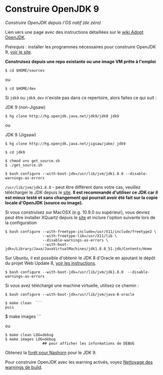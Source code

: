 # Construire OpenJDK 9

*Construire OpenJDK depuis l'OS natif (de zéro)*

Lien vers une page avec des instructions détaillées sur le [wiki Adopt OpenJDK](https://java.net/projects/adoptopenjdk/pages/Build).

*Prérequis* : installer les programmes nécessaires pour construire OpenJDK 9, [voir le site](https://java.net/projects/adoptopenjdk/pages/AdoptOpenJDKBuild).

**Construisez depuis une repo existante ou une image VM prête à l'emploi**

```
$ cd $HOME/sources
```


ou 

```
$ cd $HOME/dev
```

Si ```jdk9``` ou ```jdk9_dev``` n'existe pas dans ce repertoire, alors faites ce qui suit :

JDK 9 (non-Jigsaw)
```
$ hg clone http://hg.openjdk.java.net/jdk9/jdk9 jdk9
```

ou

JDK 9 (Jigsaw)
```
$ hg clone http://hg.openjdk.java.net/jigsaw/jake/ jdk9
```

```
$ cd jdk9

$ chmod u+x get_source.sh 
$ ./get_source.sh 
```

```
$ bash configure --with-boot-jdk=/usr/lib/jvm/jdk1.8.0 --disable-warnings-as-errors
```

```/usr/lib/jvm/jdk1.8.0``` - peut être différent dans votre cas, veuillez télécharger le JDK depuis le [site](http://www.oracle.com/technetwork/java/javase/downloads/jdk8-downloads-2133151.html). **Il est recommandé d'utiliser ce JDK car il est mieux testé et sans changement qui pourrait avoir été fait sur la copie locale d'OpenJDK (source ou image).**

Si vous construisez sur MacOSX (e.g. 10.9.0 ou supérieur), vous devrez peut être installer XQuartz depuis le [site](http://xquartz.macosforge.org/landing) et inclure l'option suivante lors de la configuration

```
$ bash configure --with-freetype-include=/usr/X11/include/freetype2 \
                 --with-freetype-lib=/usr/X11/lib \
                 --disable-warnings-as-errors \
                 --with-boot-jdk=/Library/Java/JavaVirtualMachines/jdk1.8.0_51.jdk/Contents/Home
```

Sur Ubuntu, il est possible d'obtenir le JDK 8 d'Oracle en ajoutant le dépôt du projet Web Update 8, [voir les instructions](http://tecadmin.net/install-oracle-java-8-jdk-8-ubuntu-via-ppa/).

```
$ bash configure --with-boot-jdk=/usr/lib/jvm/jdk1.8.0  --disable-warnings-as-errors
```


Si vous avez téléchargé une machine virtuelle, utilisez ce chemin :

```
$ bash configure --with-boot-jdk=/usr/lib/jvm/java-8-oracle
```


```
$ make clean  ```
puis
```
$ make images ```


ou 

```
$ make clean LOG=debug     
$ make images LOG=debug     
                 ## pour afficher les informations de DEBUG
```

Obtenez la [forêt pour Nashorn](http://hg.openjdk.java.net/jdk9/jdk9/nashorn) pour le JDK 9.

Pour construire OpenJDK avec les warning activés, voyez [Nettoyage des warnings de build](../intermediate-steps/cleaning_up_build_warnings.md).
